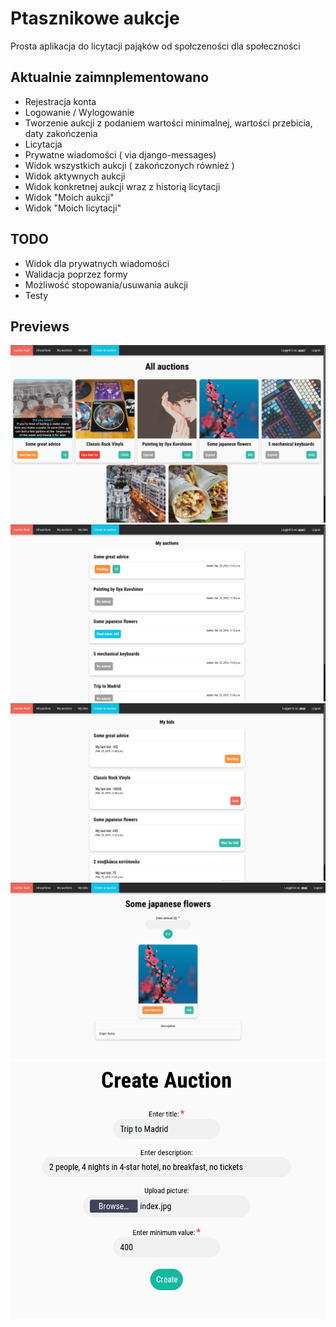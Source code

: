 # Ptasznikowe aukcje
Prosta aplikacja do licytacji pająków od społczeności dla społeczności

## Aktualnie zaimnplementowano
+ Rejestracja konta
+ Logowanie / Wylogowanie
+ Tworzenie aukcji z podaniem wartości minimalnej, wartości przebicia, daty zakończenia
+ Licytacja
+ Prywatne wiadomości ( via django-messages)
+ Widok wszystkich aukcji ( zakończonych również )
+ Widok aktywnych aukcji
+ Widok konkretnej aukcji wraz z historią licytacji
+ Widok "Moich aukcji"
+ Widok "Moich licytacji"

## TODO
+ Widok dla prywatnych wiadomości
+ Walidacja poprzez formy
+ Możliwość stopowania/usuwania aukcji
+ Testy

## Previews
![Screenshot](./screenshots/computer1.png?raw=true "all auctions")
![Screenshot](./screenshots/computer2.png?raw=true "my auctions")
![Screenshot](./screenshots/computer3.png?raw=true "my bids")
![Screenshot](./screenshots/computer4.png?raw=true "bid on auction")
![Screenshot](./screenshots/computer5.png?raw=true "create auction")
